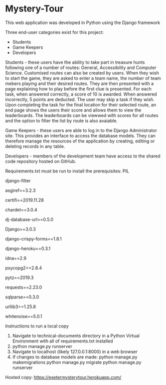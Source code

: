 # Mystery-Tour

This web application was developed in Python using the Django framework

Three end-user categories exist for this project:
  - Students
  - Game Keepers
  - Developers

Students - these users have the ability to take part in treasure hunts following one of a number of routes: General, Accessibility and Computer Science. Customised routes can also be created by users. When they wish to start the game, they are asked to enter a team name, the number of team mebers playing and their desired routes. They are then presented with a page explaining how to play before the first clue is presented. For each task, when answered correctly, a score of 10 is awarded. When answered incorrectly, 5 points are deducted. The user may skip a task if they wish. Upon completing the task for the final location for their selected route, an end page shows the users their score and allows them to view the leaderboards. The leaderboards can be viewwed with scores for all routes and the option to filter the list by route is also avaiable.

Game Keepers - these users are able to log in to the Django Administrator site. This provides an interface to access the database models. They can therefore manage the resources of the application by creating, editing or deleting records in any table.

Developers - members of the development team have access to the shared code repository hosted on GitHub.


Requirements.txt must be run to install the prerequisites:
PIL

django-filter

asgiref==3.2.3

certifi==2019.11.28

chardet==3.0.4

dj-database-url==0.5.0

Django==3.0.3

django-crispy-forms==1.8.1

django-heroku==0.3.1

idna==2.9

psycopg2==2.8.4

pytz==2019.3

requests==2.23.0

sqlparse==0.3.0

urllib3==1.25.8

whitenoise==5.0.1


Instructions to run a local copy
1. Navigate to technical-documents directory in a Python Virtual Environment with all of requirements.txt installed
2. python manage.py runserver
3. Navigate to localhost (likely 127.0.0.1:8000) in a web browser
4. If changes to database models are made:
	python manage.py makemigrations
	python manage.py migrate
	python manage.py runserver
  
  
Hosted copy:
https://exetermysterytour.herokuapp.com/


